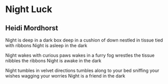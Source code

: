 # Night Luck
## Heidi Mordhorst
Night is deep in a dark box
deep in a cushion of down
nestled in tissue
tied with ribbons
Night is asleep in the dark

Night wakes with curious paws
wakes in a furry fog
wrestles the tissue
nibbles the ribbons
Night is awake in the dark

Night tumbles in velvet directions
tumbles along to your bed
sniffing your wishes
wagging your worries
Night is a friend in the dark